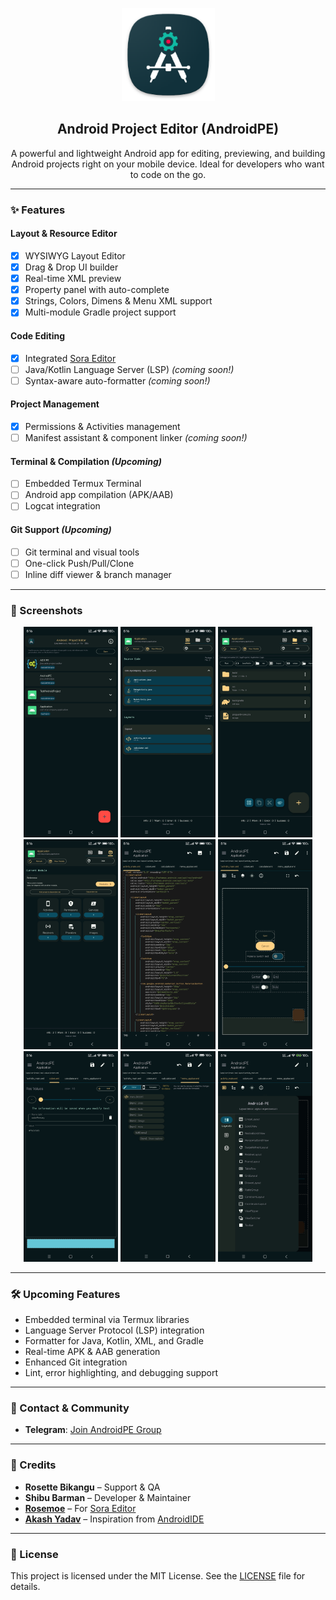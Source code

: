<p align="center">
  <img width="149" height="149" src="images/androidpe_app_icon.png">
</p>

<h2 align="center">Android Project Editor (AndroidPE)</h2>

<p align="center">
  A powerful and lightweight Android app for editing, previewing, and building Android projects right on your mobile device. Ideal for developers who want to code on the go.
</p>

---

### ✨ Features

#### Layout & Resource Editor
- [x] WYSIWYG Layout Editor
- [x] Drag & Drop UI builder
- [x] Real-time XML preview
- [x] Property panel with auto-complete
- [x] Strings, Colors, Dimens & Menu XML support
- [x] Multi-module Gradle project support

#### Code Editing
- [x] Integrated [Sora Editor](https://github.com/Rosemoe/sora-editor)
- [ ] Java/Kotlin Language Server (LSP) *(coming soon!)*
- [ ] Syntax-aware auto-formatter *(coming soon!)*

#### Project Management
- [x] Permissions & Activities management
- [ ] Manifest assistant & component linker *(coming soon!)*

#### Terminal & Compilation *(Upcoming)*
- [ ] Embedded Termux Terminal
- [ ] Android app compilation (APK/AAB)
- [ ] Logcat integration

#### Git Support *(Upcoming)*
- [ ] Git terminal and visual tools
- [ ] One-click Push/Pull/Clone
- [ ] Inline diff viewer & branch manager

---

### 📸 Screenshots

<div align="center">
  <img src="images/screenshot_dark_01.jpg" width="30%">
  <img src="images/screenshot_dark_02.jpg" width="30%">
  <img src="images/screenshot_dark_03.jpg" width="30%">
  <br>
  <img src="images/screenshot_dark_04.jpg" width="30%">
  <img src="images/screenshot_dark_05.jpg" width="30%">
  <img src="images/screenshot_dark_06.jpg" width="30%">
  <br>
  <img src="images/screenshot_dark_07.jpg" width="30%">
  <img src="images/screenshot_dark_08.jpg" width="30%">
  <img src="images/screenshot_dark_09.jpg" width="30%">
</div>

---

### 🛠️ Upcoming Features
- Embedded terminal via Termux libraries
- Language Server Protocol (LSP) integration
- Formatter for Java, Kotlin, XML, and Gradle
- Real-time APK & AAB generation
- Enhanced Git integration
- Lint, error highlighting, and debugging support

---

### 💬 Contact & Community

- **Telegram**: [Join AndroidPE Group](https://t.me/android_pe)

---

### 🙏 Credits
- **Rosette Bikangu** – Support & QA
- **Shibu Barman** – Developer & Maintainer
- **[Rosemoe](https://github.com/Rosemoe)** – For [Sora Editor](https://github.com/Rosemoe/sora-editor)
- **[Akash Yadav](https://github.com/itsaky)** – Inspiration from [AndroidIDE](https://github.com/AndroidIDEOfficial/AndroidIDE)

---

### 🪪 License
This project is licensed under the MIT License. See the [LICENSE](LICENSE) file for details.